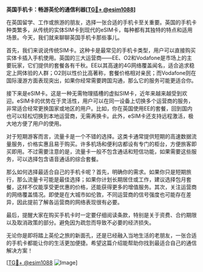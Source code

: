 **英国手机卡：畅游英伦的通信利器[[TG💪+ @esim1088](https://t.me/s/esim1088)]**

在英国留学、工作或旅游的朋友，选择一张合适的手机卡至关重要。英国的手机卡种类繁多，从传统的实体SIM卡到现代的eSIM卡，每种都有其独特的特点和适用场景。今天，我们就来聊聊英国手机卡那些事儿。

首先，我们来说说传统SIM卡。这种卡是最常见的手机卡类型，用户可以直接购买实体卡插入手机使用。英国的三大运营商——EE、O2和Vodafone是市场上的主要玩家，它们提供的套餐各有千秋。EE以其高速的4G网络覆盖闻名，适合追求稳定上网体验的人群；O2则以性价比高著称，套餐价格相对亲民；而Vodafone则在国际漫游方面表现突出，如果你经常需要跨国沟通，那么它的服务可能更适合你。

接下来是eSIM卡。这是一种无需物理插槽的虚拟SIM卡，近年来越来越受到欢迎。eSIM卡的优势在于灵活性，用户可以在同一设备上切换多个运营商的服务，非常适合经常更换国家或地区的用户。比如，你在英国使用EE的套餐，回到国内也可以轻松切换到本地运营商，无需再换卡。此外，eSIM卡还支持远程激活，极大地方便了用户的使用。

对于短期游客而言，流量卡是一个不错的选择。这类卡通常提供短期的高速数据流量服务，价格实惠且易于购买。许多机场和便利店都设有专门的柜台，方便旅客即买即用。不过需要注意的是，流量卡一般不包含通话和短信功能，如果需要这些服务，可以选择包含语音通话的综合套餐。

那么如何选择最适合自己的手机卡呢？首先，明确你的需求。如果你只是短期旅行，那么流量卡可能是最佳选择；如果你计划长期居住或工作，建议选择包月套餐，这样不仅能享受更优惠的价格，还能获得更多的增值服务。其次，关注运营商的网络覆盖情况。即使是在大城市如伦敦，不同运营商的信号强度也可能存在差异，因此提前了解各运营商的网络表现很有必要。

最后，提醒大家在购买手机卡时一定要仔细阅读条款，特别是关于资费、合约期限以及取消政策的部分。避免因为疏忽而导致不必要的经济损失。

无论你是即将踏上英伦之旅的新面孔，还是已经融入当地生活的老朋友，一张合适的手机卡都能让你的生活更加便捷。希望这篇介绍能帮助你找到最适合自己的通信解决方案！

[[TG💪+ @esim1088](https://t.me/s/esim1088) ![Image](https://i.postimg.cc/4NQfJmqS/Snipaste-2025-05-13-00-14-12.png)]